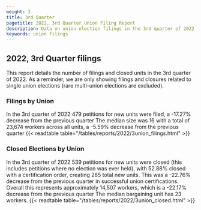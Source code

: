 ```yaml
---
weight: 3
title: 3rd Quarter
pagetitle: 2022, 3rd Quarter Union Filing Report
description: Data on union election filings in the 3rd quarter of 2022
keywords: union filings
---
```


## 2022, 3rd Quarter filings

This report details the number of filings and closed units in the 3rd quarter of 2022. As a reminder, we are only showing filings and closures related to single union elections (rare multi-union elections are excluded).

### Filings by Union
In the 3rd quarter of 2022 479 petitions for new units were filed, a -17.27% decrease from the previous quarter The median size was 16 with a total of 23,674 workers across all units, a -5.59% decrease from the previous quarter
{{< readtable table="/tables/reports/2022/3union_filings.html" >}}

### Closed Elections by Union
In the 3rd quarter of 2022 539 petitions for new units were closed (this includes petitions where no election was ever held), with 52.88% closed with a certification order, creating 285 total new units. This was a -22.76% decrease from the previous quarter in successful union certifications. Overall this represents approximately 14,507 workers, which is a -22.17% decrease from the previous quarter The median bargaining unit has 23 workers.
{{< readtable table="/tables/reports/2022/3union_closed.html" >}}

